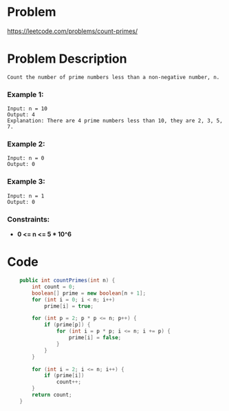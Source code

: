 # Problem
https://leetcode.com/problems/count-primes/
# Problem Description
```
Count the number of prime numbers less than a non-negative number, n.
```
### Example 1:
```
Input: n = 10
Output: 4
Explanation: There are 4 prime numbers less than 10, they are 2, 3, 5, 7.
```
### Example 2:
```
Input: n = 0
Output: 0
```
### Example 3:
```
Input: n = 1
Output: 0
```
### Constraints:
- **0 <= n <= 5 * 10^6**

# Code
```java
    public int countPrimes(int n) {
        int count = 0;
        boolean[] prime = new boolean[n + 1];
        for (int i = 0; i < n; i++)
            prime[i] = true;

        for (int p = 2; p * p <= n; p++) {
            if (prime[p]) {
                for (int i = p * p; i <= n; i += p) {
                    prime[i] = false;
                }
            }
        }

        for (int i = 2; i <= n; i++) {
            if (prime[i])
                count++;
        }
        return count;
    }
```
